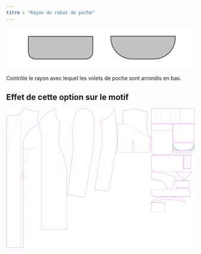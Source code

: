 ```yaml
---
titre : "Rayon du rabat de poche"
---
```


![Angle de rabat de poche](pocketflapradius.svg)

Contrôle le rayon avec lequel les volets de poche sont arrondis en bas.

## Effet de cette option sur le motif

![Cette image montre l'effet de cette option en superposant plusieurs variantes qui ont une valeur différente pour cette option](carlita_pocketflapradius_sample.svg "Effet de cette option sur le modèle")
